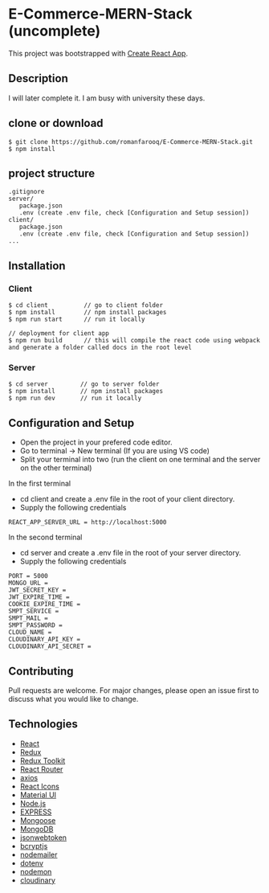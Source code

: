 # E-Commerce-MERN-Stack (uncomplete)

This project was bootstrapped with [Create React App](https://github.com/facebook/create-react-app).

## Description

I will later complete it. I am busy with university these days.

## clone or download
```terminal
$ git clone https://github.com/romanfarooq/E-Commerce-MERN-Stack.git
$ npm install
```

## project structure
```terminal
.gitignore
server/
   package.json
   .env (create .env file, check [Configuration and Setup session])
client/
   package.json
   .env (create .env file, check [Configuration and Setup session])
...
```

## Installation

### Client
```terminal
$ cd client          // go to client folder
$ npm install        // npm install packages
$ npm run start      // run it locally

// deployment for client app
$ npm run build      // this will compile the react code using webpack and generate a folder called docs in the root level
```

### Server
```terminal
$ cd server         // go to server folder
$ npm install       // npm install packages
$ npm run dev       // run it locally
```

## Configuration and Setup
- Open the project in your prefered code editor.
- Go to terminal -> New terminal (If you are using VS code)
- Split your terminal into two (run the client on one terminal and the server on the other terminal)

In the first terminal
- cd client and create a .env file in the root of your client directory.
- Supply the following credentials

```
REACT_APP_SERVER_URL = http://localhost:5000
```

In the second terminal
- cd server and create a .env file in the root of your server directory.
- Supply the following credentials

```
PORT = 5000
MONGO_URL =
JWT_SECRET_KEY =
JWT_EXPIRE_TIME =
COOKIE_EXPIRE_TIME =
SMPT_SERVICE =
SMPT_MAIL =
SMPT_PASSWORD =
CLOUD_NAME =
CLOUDINARY_API_KEY =
CLOUDINARY_API_SECRET =
```

## Contributing
Pull requests are welcome. For major changes, please open an issue first to discuss what you would like to change.


## Technologies
- [React](https://reactjs.org/)
- [Redux](https://redux.js.org/)
- [Redux Toolkit](https://redux-toolkit.js.org/)
- [React Router](https://reactrouter.com/)
- [axios](https://axios-http.com/)
- [React Icons](https://react-icons.github.io/react-icons/)
- [Material UI](https://material-ui.com/)
- [Node.js](https://nodejs.org/en/)
- [EXPRESS](https://expressjs.com/)
- [Mongoose](https://mongoosejs.com/)
- [MongoDB](https://www.mongodb.com/)
- [jsonwebtoken](https://www.npmjs.com/package/jsonwebtoken)
- [bcryptjs](https://www.npmjs.com/package/bcryptjs)
- [nodemailer](https://nodemailer.com/about/)
- [dotenv](https://www.npmjs.com/package/dotenv)
- [nodemon](https://www.npmjs.com/package/nodemon)
- [cloudinary](https://cloudinary.com/)
